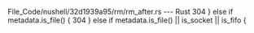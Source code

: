 File_Code/nushell/32d1939a95/rm/rm_after.rs --- Rust
304                         } else if metadata.is_file() {                                                                                                   304                         } else if metadata.is_file() || is_socket || is_fifo {

